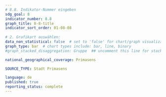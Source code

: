 ```yaml
---
# 8.8. Indikator-Nummer eingeben 
sdg_goal: 8 
indicator_number: 8.8
graph_title: 8-8-title
indicator_sort_order: 01-08-08
 
# 2. Grafikart auswählen: 
data_non_statistical: false  # set to 'false' for chart/graph visualization 
graph_type: bar  # chart types include: bar, line, binary 
#graph_stacked_disaggregation: Gruppe  ## uncomment this line for stacked bars. Replace 'Geschlecht' with the field of aggregation. 

national_geographical_coverage: Primasens

SOURCE_TYPE: Stadt Primasens

language: de   
published: true 
reporting_status: complete
---
```

